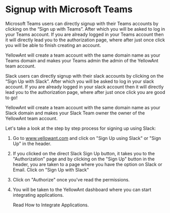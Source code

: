 # Signup with Microsoft Teams

Microsoft Teams users can directly signup with their Teams accounts by clicking on the “Sign up with Teams”. After which you will be asked to log in your Teams account. If you are already logged in your Teams account then it will directly lead you to the authorization page, where after just once click you will be able to finish creating an account.

YellowAnt will create a team account with the same domain name as your Teams domain and makes your Teams admin the admin of the YellowAnt team account.



Slack users can directly signup with their slack accounts by clicking on the “Sign Up with Slack”. After which you will be asked to log in your slack account. If you are already logged in your slack account then it will directly lead you to the authorization page, where after just once click you are good to go!

YellowAnt will create a team account with the same domain name as your Slack domain and makes your Slack Team owner the owner of the YellowAnt team account.

Let's take a look at the step by step process for signing up using Slack:

1. Go to www.yellowant.com and click on "Sign Up using Slack" or "Sign Up" in the header.
2. If you clicked on the direct Slack Sign Up button, it takes you to the "Authorization" page and by clicking on the "Sign Up" button in the header, you are taken to a page where you have the option on Slack or Email. Click on "Sign Up with Slack"
3. Click on "Authorize" once you've read the permissions.
4. You will be taken to the YellowAnt dashboard where you can start integrating applications.

   Read How to Integrate Applications.



